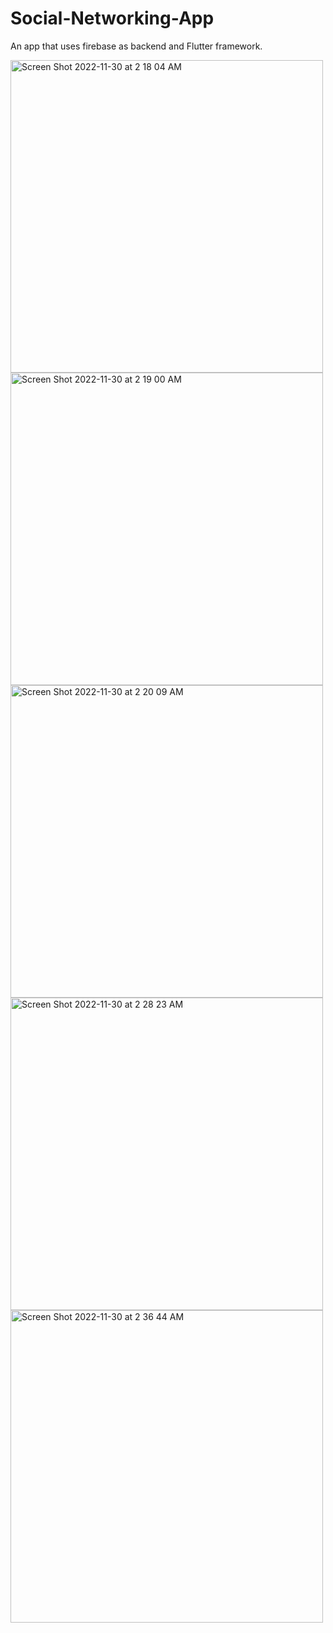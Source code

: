 # Social-Networking-App
An app that uses firebase as backend and Flutter framework.

<img width="500" alt="Screen Shot 2022-11-30 at 2 18 04 AM" src="https://user-images.githubusercontent.com/111835151/204735685-994e5dfa-6259-48c5-a420-737de51493e2.png">
<img width="500" alt="Screen Shot 2022-11-30 at 2 19 00 AM" src="https://user-images.githubusercontent.com/111835151/204735693-99d93716-64bf-45c2-a2de-dd713f616fff.png">
<img width="500" alt="Screen Shot 2022-11-30 at 2 20 09 AM" src="https://user-images.githubusercontent.com/111835151/204735701-94dbb88e-b6dc-4975-ad50-ff8c2ebeae0c.png">
<img width="500" alt="Screen Shot 2022-11-30 at 2 28 23 AM" src="https://user-images.githubusercontent.com/111835151/204735712-55724204-e8c1-4f7e-a66b-388157d3e5db.png">
<img width="500" alt="Screen Shot 2022-11-30 at 2 36 44 AM" src="https://user-images.githubusercontent.com/111835151/204735724-62e56f82-c7e3-4ec4-9b88-3168ca263d17.png">
